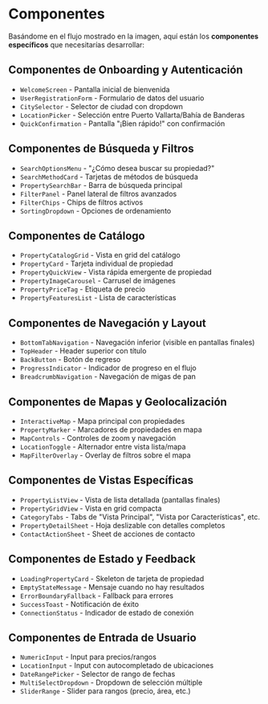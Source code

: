 # Componentes

Basándome en el flujo mostrado en la imagen, aquí están los **componentes específicos** que necesitarías desarrollar:

## **Componentes de Onboarding y Autenticación**

- `WelcomeScreen` - Pantalla inicial de bienvenida
- `UserRegistrationForm` - Formulario de datos del usuario
- `CitySelector` - Selector de ciudad con dropdown
- `LocationPicker` - Selección entre Puerto Vallarta/Bahía de Banderas
- `QuickConfirmation` - Pantalla "¡Bien rápido!" con confirmación

## **Componentes de Búsqueda y Filtros**

- `SearchOptionsMenu` - "¿Cómo desea buscar su propiedad?"
- `SearchMethodCard` - Tarjetas de métodos de búsqueda
- `PropertySearchBar` - Barra de búsqueda principal
- `FilterPanel` - Panel lateral de filtros avanzados
- `FilterChips` - Chips de filtros activos
- `SortingDropdown` - Opciones de ordenamiento

## **Componentes de Catálogo**

- `PropertyCatalogGrid` - Vista en grid del catálogo
- `PropertyCard` - Tarjeta individual de propiedad
- `PropertyQuickView` - Vista rápida emergente de propiedad
- `PropertyImageCarousel` - Carrusel de imágenes
- `PropertyPriceTag` - Etiqueta de precio
- `PropertyFeaturesList` - Lista de características

## **Componentes de Navegación y Layout**

- `BottomTabNavigation` - Navegación inferior (visible en pantallas finales)
- `TopHeader` - Header superior con título
- `BackButton` - Botón de regreso
- `ProgressIndicator` - Indicador de progreso en el flujo
- `BreadcrumbNavigation` - Navegación de migas de pan

## **Componentes de Mapas y Geolocalización**

- `InteractiveMap` - Mapa principal con propiedades
- `PropertyMarker` - Marcadores de propiedades en mapa
- `MapControls` - Controles de zoom y navegación
- `LocationToggle` - Alternador entre vista lista/mapa
- `MapFilterOverlay` - Overlay de filtros sobre el mapa

## **Componentes de Vistas Específicas**

- `PropertyListView` - Vista de lista detallada (pantallas finales)
- `PropertyGridView` - Vista en grid compacta
- `CategoryTabs` - Tabs de "Vista Principal", "Vista por Características", etc.
- `PropertyDetailSheet` - Hoja deslizable con detalles completos
- `ContactActionSheet` - Sheet de acciones de contacto

## **Componentes de Estado y Feedback**

- `LoadingPropertyCard` - Skeleton de tarjeta de propiedad
- `EmptyStateMessage` - Mensaje cuando no hay resultados
- `ErrorBoundaryFallback` - Fallback para errores
- `SuccessToast` - Notificación de éxito
- `ConnectionStatus` - Indicador de estado de conexión

## **Componentes de Entrada de Usuario**

- `NumericInput` - Input para precios/rangos
- `LocationInput` - Input con autocompletado de ubicaciones
- `DateRangePicker` - Selector de rango de fechas
- `MultiSelectDropdown` - Dropdown de selección múltiple
- `SliderRange` - Slider para rangos (precio, área, etc.)
